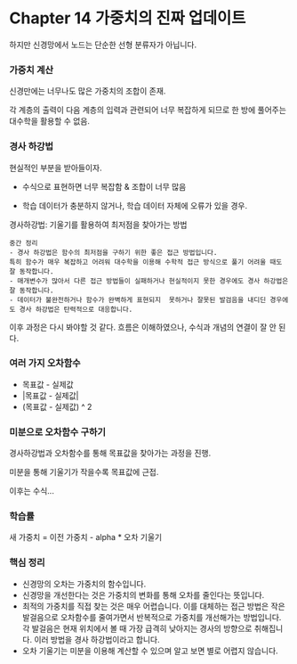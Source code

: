 # Chapter 14 가중치의 진짜 업데이트

하지만 신경망에서 노드는 단순한 선형 분류자가 아닙니다.

### 가중치 계산

신경만에는 너무나도 많은 가중치의 조합이 존재.

각 계층의 출력이 다음 계층의 입력과 관련되어
너무 복잡하게 되므로 한 방에 풀어주는 대수학을 활용할 수 없음.


### 경사 하강법

현실적인 부분을 받아들이자.

- 수식으로 표현하면 너무 복잡함 & 조합이 너무 많음

- 학습 데이터가 충분하지 않거나, 학습 데이터 자체에 오류가 있을 경우.


경사하강법: 기울기를 활용하여 최저점을 찾아가는 방법


```
중간 정리
- 경사 하강법은 함수의 최저점을 구하기 위한 좋은 접근 방법입니다.
특히 함수가 매우 복잡하고 어려워 대수학을 이용해 수학적 접근 방식으로 풀기 어려울 때도 잘 동작합니다.
- 매개변수가 많아서 다른 접근 방법들이 실패하거나 현실적이지 못한 경우에도 경사 하강법은 잘 동작합니다.
- 데이터가 불완전하거나 함수가 완벽하게 표현되지  못하거나 잘못된 발검음을 내디딘 경우에도 경사 하강법은 탄력적으로 대응합니다.
```

이후 과정은 다시 봐야할 것 같다.
흐름은 이해하였으나, 수식과 개념의 연결이 잘 안 된다.


### 여러 가지 오차함수

- 목표값 - 실제값
- |목표값 - 실제값|
- (목표값 - 실제값) ^ 2


### 미분으로 오차함수 구하기

경사하강법과 오차함수를 통해 목표값을 찾아가는 과정을 진행.

미분을 통해 기울기가 작을수록 목표값에 근접.

이후는 수식...


### 학습률

새 가중치 = 이전 가중치 - alpha * 오차 기울기



### 핵심 정리

- 신경망의 오차는 가중치의 함수입니다.
- 신경망을 개선한다는 것은 가중치의 변화를 통해 오차를 줄인다는 뜻입니다.
- 최적의 가중치를 직접 찾는 것은 매우 어렵습니다. 이를 대체하는 접근 방법은 작은 발걸음으로 오차함수를 줄여가면서 반복적으로 가중치를 개선해가는 방법입니다. 각 발걸음은 현재 위치에서 볼 때 가장 급격히 낮아지는 경사의 방향으로 취해집니다. 이러 방법을 경사 하강법이라고 합니다.
- 오차 기울기는 미분을 이용해 계산할 수 있으며 알고 보면 별로 어렵지 않습니다.

